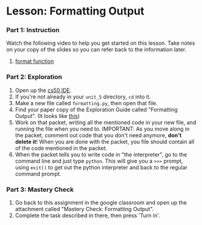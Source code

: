 # Lesson: Formatting Output

### Part 1: Instruction
Watch the following video to help you get started on this lesson. Take notes on your copy of the slides so you can refer back to the information later.
1. [format function]()

### Part 2: Exploration
1. Open up the [cs50 IDE](https://ide.cs50.io).
1. If you're not already in your `unit_5` directory, `cd` into it.
1. Make a new file called `formatting.py`, then open that file.
1. Find your paper copy of the Exploration Guide called "Formatting Output". (It looks like [this]())
1. Work on that packet, writing all the mentioned code in your new file, and running the file when you need to. IMPORTANT: As you move along in the packet, comment out code that you don't need anymore, **don't delete it**! When you are done with the packet, you file should contain all of the code mentioned in the packet.
1. When the packet tells you to write code in "the interpreter", go to the command line and just type `python`. This will give you a `>>>` prompt, using `exit()` to get out the python interpreter and back to the regular command prompt.

### Part 3: Mastery Check
1. Go back to this assignment in the google classroom and open up the attachment called "Mastery Check: Formatting Output".
1. Complete the task described in there, then press 'Turn in'.
